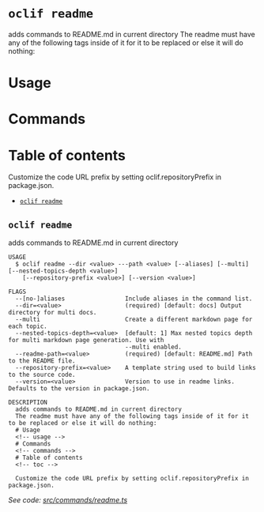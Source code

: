# `oclif readme`

adds commands to README.md in current directory
The readme must have any of the following tags inside of it for it to be replaced or else it will do nothing:

# Usage

<!-- usage -->

# Commands

<!-- commands -->

# Table of contents

<!-- toc -->

Customize the code URL prefix by setting oclif.repositoryPrefix in package.json.

- [`oclif readme`](#oclif-readme)

## `oclif readme`

adds commands to README.md in current directory

```
USAGE
  $ oclif readme --dir <value> ---path <value> [--aliases] [--multi] [--nested-topics-depth <value>]
    [--repository-prefix <value>] [--version <value>]

FLAGS
  --[no-]aliases                 Include aliases in the command list.
  --dir=<value>                  (required) [default: docs] Output directory for multi docs.
  --multi                        Create a different markdown page for each topic.
  --nested-topics-depth=<value>  [default: 1] Max nested topics depth for multi markdown page generation. Use with
                                 --multi enabled.
  --readme-path=<value>          (required) [default: README.md] Path to the README file.
  --repository-prefix=<value>    A template string used to build links to the source code.
  --version=<value>              Version to use in readme links. Defaults to the version in package.json.

DESCRIPTION
  adds commands to README.md in current directory
  The readme must have any of the following tags inside of it for it to be replaced or else it will do nothing:
  # Usage
  <!-- usage -->
  # Commands
  <!-- commands -->
  # Table of contents
  <!-- toc -->

  Customize the code URL prefix by setting oclif.repositoryPrefix in package.json.
```

_See code: [src/commands/readme.ts](https://github.com/oclif/oclif/blob/v4.4.13-dev.1/src/commands/readme.ts)_
